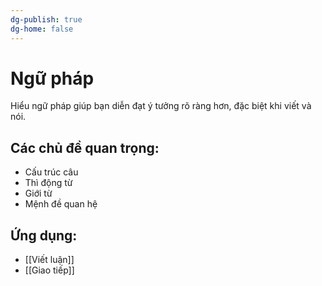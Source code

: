 ```yaml
---
dg-publish: true
dg-home: false
---
```

# Ngữ pháp
Hiểu ngữ pháp giúp bạn diễn đạt ý tưởng rõ ràng hơn, đặc biệt khi viết và nói.

## Các chủ đề quan trọng:
- Cấu trúc câu
- Thì động từ
- Giới từ
- Mệnh đề quan hệ

## Ứng dụng:
- [[Viết luận]]
- [[Giao tiếp]]
